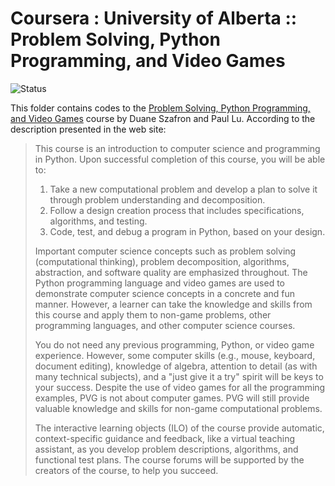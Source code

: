 # Coursera : University of Alberta :: Problem Solving, Python Programming, and Video Games

<img alt="Status" src="https://cdn.rawgit.com/rogergranada/MOOCs/master/_utils/inprogress.svg">

This folder contains codes to the [Problem Solving, Python Programming, and Video Games](https://www.coursera.org/learn/problem-solving-programming-video-games) course by Duane Szafron and Paul Lu. According to the description presented in the web site:

> This course is an introduction to computer science and programming in Python. Upon successful completion of this course, you will be able to:
> 
> 1. Take a new computational problem and develop a plan to solve it through problem understanding and decomposition.
> 2. Follow a design creation process that includes specifications, algorithms, and testing.
> 3. Code, test, and debug a program in Python, based on your design.
> 
> Important computer science concepts such as problem solving (computational thinking), problem decomposition, algorithms, abstraction, and software quality are emphasized throughout. The Python programming language and video games are used to demonstrate computer science concepts in a concrete and fun manner. However, a learner can take the knowledge and skills from this course and apply them to non-game problems, other programming languages, and other computer science courses.
> 
> You do not need any previous programming, Python, or video game experience. However, some computer skills (e.g., mouse, keyboard, document editing), knowledge of algebra, attention to detail (as with many technical subjects), and a "just give it a try" spirit will be keys to your success. Despite the use of video games for all the programming examples, PVG is not about computer games. PVG will still provide valuable knowledge and skills for non-game computational problems.
> 
> The interactive learning objects (ILO) of the course provide automatic, context-specific guidance and feedback, like a virtual teaching assistant, as you develop problem descriptions, algorithms, and functional test plans. The course forums will be supported by the creators of the course, to help you succeed.

